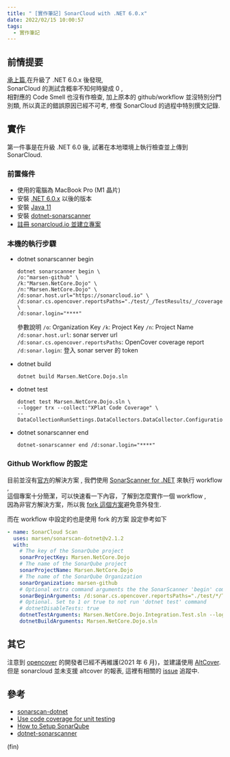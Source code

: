 ```yaml
---
title: " [實作筆記] SonarCloud with .NET 6.0.x"
date: 2022/02/15 10:00:57
tags:
  - 實作筆記
---
```


## 前情提要

[承上篇](https://blog.marsen.me/2022/02/03/2022/CI_update_with_stryker_1.3.1/),在升級了 .NET 6.0.x 後發現,  
SonarCloud 的測試含概率不知何時變成 0 ,  
相對應的 Code Smell 也沒有作檢查, 加上原本的 github/workflow 並沒特別分門別類,
所以真正的錯誤原因已經不可考, 修復 SonarCloud 的過程中特別撰文記錄.

## 實作

第一件事是在升級 .NET 6.0 後, 試著在本地環境上執行檢查並上傳到 SonarCloud.

### 前置條件

- 使用的電腦為 MacBook Pro (M1 晶片)
- 安裝 [.NET 6.0.x](https://dotnet.microsoft.com/en-us/download/dotnet/6.0) 以後的版本
- 安裝 [Java 11](https://www.oracle.com/java/technologies/downloads/)
- 安裝 [dotnet-sonarscanner](https://www.nuget.org/packages/dotnet-sonarscanner/)
- [註冊 sonarcloud.io 並建立專案](https://sonarcloud.io/projects/create)

### 本機的執行步驟

- dotnet sonarscanner begin

  ```shell
  dotnet sonarscanner begin \
  /o:"marsen-github" \
  /k:"Marsen.NetCore.Dojo" \
  /n:"Marsen.NetCore.Dojo" \
  /d:sonar.host.url="https://sonarcloud.io" \
  /d:sonar.cs.opencover.reportsPaths="./test/_/TestResults/_/coverage.opencover.xml" \
  /d:sonar.login="****"
  ```

  參數說明
  `/o`: Organization Key
  `/k`: Project Key
  `/n`: Project Name
  `/d:sonar.host.url`: sonar server url
  `/d:sonar.cs.opencover.reportsPaths`: OpenCover coverage report
  `/d:sonar.login`: 登入 sonar server 的 token

- dotnet build

  ```shell
  dotnet build Marsen.NetCore.Dojo.sln
  ```

- dotnet test

  ```shell
  dotnet test Marsen.NetCore.Dojo.sln \
  --logger trx --collect:"XPlat Code Coverage" \
  -- DataCollectionRunSettings.DataCollectors.DataCollector.Configuration.Format=opencover
  ```

- dotnet sonarscanner end

  ```shell
  dotnet-sonarscanner end /d:sonar.login="****"
  ```

### Github Workflow 的設定

目前並沒有[官方](https://github.com/SonarSource/sonarcloud-github-action)的解決方案 ,
我們使用 [SonarScanner for .NET](https://github.com/highbyte/sonarscan-dotnet) 來執行 workflow ,  
這個專案十分簡潔，可以快速看一下內容，了解到怎麼實作一個 workflow ,  
因為非官方解決方案，所以我 [fork 這個方案](https://github.com/marsen/sonarscan-dotnet)避免意外發生.

而在 workflow 中設定的也是使用 fork 的方案
設定參考如下

```yml
- name: SonarCloud Scan
  uses: marsen/sonarscan-dotnet@v2.1.2
  with:
    # The key of the SonarQube project
    sonarProjectKey: Marsen.NetCore.Dojo
    # The name of the SonarQube project
    sonarProjectName: Marsen.NetCore.Dojo
    # The name of the SonarQube Organization
    sonarOrganization: marsen-github
    # Optional extra command arguments the the SonarScanner 'begin' command
    sonarBeginArguments: /d:sonar.cs.opencover.reportsPaths="./test/*/TestResults/*/coverage.opencover.xml"
    # Optional. Set to 1 or true to not run 'dotnet test' command
    # dotnetDisableTests: true
    dotnetTestArguments: Marsen.NetCore.Dojo.Integration.Test.sln --logger trx -p:CoverletOutputFormat="opencover" --collect:"XPlat Code Coverage" -- DataCollectionRunSettings.DataCollectors.DataCollector.Configuration.Format=opencover
    dotnetBuildArguments: Marsen.NetCore.Dojo.sln
```

## 其它

注意到 [opencover](https://github.com/OpenCover/opencover) 的開發者已經不再維護(2021 年 6 月)，並建議使用 [AltCover](https://www.nuget.org/packages/altcover/).
但是 sonarcloud 並未支援 altcover 的報表, 這裡有相關的 [issue](https://community.sonarsource.com/t/add-support-for-altcover/56208) 追蹤中.

## 參考

- [sonarscan-dotnet](https://github.com/highbyte/sonarscan-dotnet)
- [Use code coverage for unit testing](https://docs.microsoft.com/en-us/dotnet/core/testing/unit-testing-code-coverage?tabs=linux)
- [How to Setup SonarQube](https://techblost.com/how-to-setup-sonarqube-locally-on-mac/)
- [dotnet-sonarscanner](https://www.nuget.org/packages/dotnet-sonarscanner/)

(fin)
